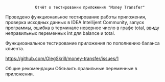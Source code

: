                  Отчёт о тестировании приложения "Money Transfer"

Проведено функциональное тестирование работы приложения, проверка исходных данных в IDEA Intellijent Community, запуск программы, ошибка в терминале неверное число в графе total, ввиду неправильных переменных int для balance и total.

Функциоанальное тестирование приложения по пополнению баланса клиента.

https://github.com/OlegSkrill/money-transfer/issues/1

Общие рекомендации
Обяъвить правильные переменные в приложении.
